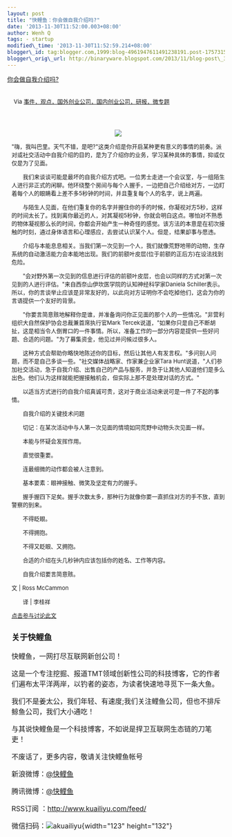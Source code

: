 ```yaml
--- 
layout: post 
title: "快鲤鱼：你会做自我介绍吗?" 
date: '2013-11-30T11:52:00.003+08:00' 
author: Wenh Q
tags: - startup
modified\_time: '2013-11-30T11:52:59.214+08:00' 
blogger\_id: tag:blogger.com,1999:blog-4961947611491238191.post-175731583976464123
blogger\_orig\_url: http://binaryware.blogspot.com/2013/11/blog-post\_30.html
---
```

[你会做自我介绍吗?](http://www.kuailiyu.com/article/6313.html)

<div style="margin: 10px; padding: 5px;">

<div style="font-size: 13px;">

Via
[事件，观点，国外创业公司，国内创业公司，研报，微专题](http://www.kuailiyu.com/)

</div>

</div>

<div style="font-size: 13px; padding: 15px 0 10px 10px;">

<div style="text-align: center;">

![](http://www.kuailiyu.com/uploadfile/2013/1128/20131128060010267.jpg)

</div>

"嗨，我叫巴里。天气不错，是吧?"这类介绍是你开启某种更有意义的事情的前奏。派对或社交活动中自我介绍的目的，是为了介绍你的业务，学习某种具体的事情，抑或仅仅是为了见面。

　　我们来谈谈可能是最坏的自我介绍方式吧。一位男士走进一个会议室，与一组陌生人进行非正式的闲聊。他环绕整个房间与每个人握手，一边把自己介绍给对方，一边盯着每个人的眼睛看上差不多5秒钟的时间，并且重复每个人的名字，说上两遍。

　　与陌生人见面，在他们重复你的名字并握住你的手的时候，你凝视对方5秒，这样的时间太长了。找到离你最近的人，对其凝视5秒钟，你就会明白这点。哪怕对不熟悉的物体凝视那么长的时间，你都会开始产生一种奇怪的感觉。该方法的本意是在初次接触的时刻，通过身体语言和心理感应，去尝试认识某个人。但是，结果却事与愿违。

　　介绍与本能息息相关。当我们第一次见到一个人，我们就像荒野地带的动物，生存系统的自动激活能力会本能地出现。我们的前额叶皮层(位于前额的正后方)在设法找到危险。

　　"会对野外第一次见到的信息进行评估的前额叶皮层，也会以同样的方式对第一次见到的人进行评估。"来自西奈山伊坎医学院的认知神经科学家Daniela
Schiller表示。所以，你的言谈举止应该是非常友好的，以此向对方证明你不会吃掉他们，这会为你的言语提供一个友好的背景。

　　"你要言简意赅地解释你是谁，并准备询问你正见面的那个人的一些情况。"非营利组织大自然保护协会总裁兼首席执行官Mark
Tercek说道，"如果你只是自己不断胡扯，这是相当令人倒胃口的一件事情。所以，准备工作的一部分内容是提供一些好问题、合适的问题。"为了募集资金，他见过并问候过很多人。

　　这种方式会帮助你略快地陈述你的目标，然后让其他人有发言权。"多问别人问题，而不是自己多谈一些。"社交媒体战略家、作家兼企业家Tara
Hunt说道，"人们参加社交活动，急于自我介绍、出售自己的产品与服务，并急于让其他人知道他们是多么出色。他们认为这样就能把握接触机会，但实际上那不是处理对话的方式。"

　　以适当方式进行的自我介绍真诚可贵，这对于商业活动来说可是一件了不起的事情。

　　自我介绍的关键技术问题

　　切记：在某次活动中与人第一次见面的情境如同荒野中动物头次见面一样。

　　本能与怀疑会发挥作用。

　　直觉很重要。

　　连最细微的动作都会被人注意到。

　　基本要素：眼神接触、微笑及坚定有力的握手。

　　握手握四下足矣。握手次数太多，那种行为就像你要一直抓住对方的手不放，直到警察的到来。

　　不得眨眼。

　　不得拥抱。

　　不得又眨眼、又拥抱。

　　合适的介绍在头几秒钟内应该包括你的姓名、工作等内容。

　　自我介绍要言简意赅。

文 | Ross McCammon

　　译 | 李桂祥

[点击参与讨论此文](http://www.kuailiyu.com/article/6313.html?utm_source=articletail&utm_medium=RSS#comments)

<div style="font-size: 16px;">

### **关于快鲤鱼**

快鲤鱼，一网打尽互联网新创公司！

这是一个专注挖掘、报道TMT领域创新性公司的科技博客，它的作者们遍布太平洋两岸，以钓者的姿态，为读者快速地寻觅下一条大鱼。

我们不是姜太公，我们年轻、有速度;我们关注鲤鱼公司，但也不排斥鲸鱼公司，我们大小通吃！

与其说快鲤鱼是一个科技博客，不如说是捍卫互联网生态链的刀笔吏！

<div>

不废话了，更多内容，敬请关注快鲤鱼帐号

新浪微博：[@快鲤鱼](http://weibo.com/p/1002062696344613/mblog)

腾讯微博：[@快鲤鱼](http://t.qq.com/kuailiyucyzone)

RSS订阅 ：<http://www.kuailiyu.com/feed/>

微信扫码：![akuailiyu](http://tpl5.kuailiyu.com/templates/white/images/weixin.jpg){width="123"
height="132"}

</div>

</div>

</div>
